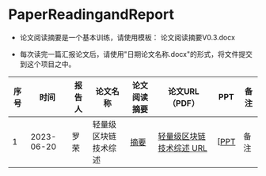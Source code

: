 # PaperReadingandReport

- 论文阅读摘要是一个基本训练，请使用模板： 论文阅读摘要V0.3.docx

- 每次读完一篇汇报论文后，请使用"日期论文名称.docx"的形式，将文件提交到这个项目之中。



| 序号 | 时间 | 报告人 | 论文名称 | 论文阅读摘要 | 论文URL（PDF） | PPT | 备注 |
| --- | --- | --- | --- | --- | --- | --- | --- |
| 1 | 2023-06-20 | 罗荣 | 轻量级区块链技术综述 | [摘要](https://github.com/JXNU-cs-se/PaperReadingandReport/blob/main/20220218%E7%8E%8B%E7%83%A8%E9%94%B4ModelConductor%E6%95%B0%E5%AD%97%E5%AD%AA%E7%94%9F%E7%9A%84%E5%9C%A8%E7%BA%BF%E6%95%B0%E6%8D%AE%E7%AE%A1%E7%90%86%E6%9E%B6%E6%9E%84.docx)| [轻量级区块链技术综述 URL ](https://jos.org.cn/jos/article/abstract/6421) | [[PPT](https://github.com/JXNU-cs-se/PaperReadingandReport/blob/main/img/2022021801.png)| 备注 |


